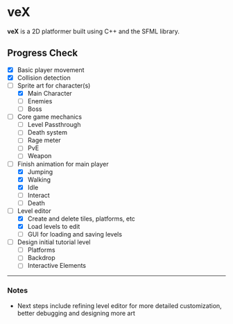 # veX

**veX** is a 2D platformer built using C++ and the SFML library.

## Progress Check

- [X] Basic player movement
- [X] Collision detection
- [ ] Sprite art for character(s)
  - [X] Main Character
  - [ ] Enemies
  - [ ] Boss
- [ ] Core game mechanics
  - [ ] Level Passthrough
  - [ ] Death system
  - [ ] Rage meter
  - [ ] PvE
  - [ ] Weapon
- [ ] Finish animation for main player
  - [X]  Jumping
  - [X]  Walking
  - [X]  Idle
  - [ ]  Interact
  - [ ]  Death
- [ ] Level editor
  - [X] Create and delete tiles, platforms, etc
  - [X] Load levels to edit
  - [ ] GUI for loading and saving levels 
- [ ] Design initial tutorial level
  - [ ] Platforms
  - [ ] Backdrop
  - [ ] Interactive Elements
---

### Notes
- Next steps include refining level editor for more detailed customization, better debugging and designing more art
